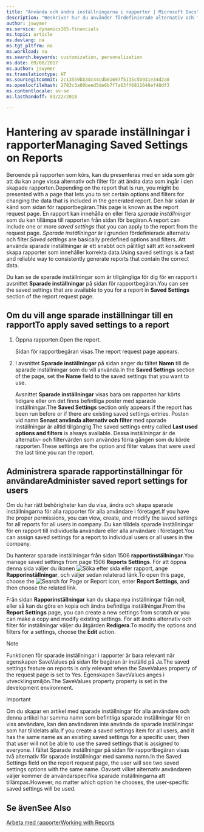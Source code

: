 ```yaml
---
title: "Använda och ändra inställningarna i rapporter | Microsoft Docs"
description: "Beskriver hur du använder fördefinierade alternativ och filter för att anpassa en rapport och för att generera korrekta data."
author: jswymer
ms.service: dynamics365-financials
ms.topic: article
ms.devlang: na
ms.tgt_pltfrm: na
ms.workload: na
ms.search.keywords: customization, personalization
ms.date: 09/08/2017
ms.author: jswymer
ms.translationtype: HT
ms.sourcegitcommit: 2c13559bb3dc44cdb61697f5135c5b931e34d2a8
ms.openlocfilehash: 2783c3a80beed5de6b7f7a63ff6811648ef48df3
ms.contentlocale: sv-se
ms.lasthandoff: 03/22/2018

---
```

# <a name="managing-saved-settings-on-reports"></a><span data-ttu-id="b8f98-103">Hantering av sparade inställningar i rapporter</span><span class="sxs-lookup"><span data-stu-id="b8f98-103">Managing Saved Settings on Reports</span></span>
<span data-ttu-id="b8f98-104">Beroende på rapporten som körs, kan du presenteras med en sida som gör att du kan ange vissa alternativ och filter för att ändra data som ingår i den skapade rapporten.</span><span class="sxs-lookup"><span data-stu-id="b8f98-104">Depending on the report that is run, you might be presented with a page that lets you to set certain options and filters for changing the data that is included in the generated report.</span></span> <span data-ttu-id="b8f98-105">Den här sidan är känd som sidan för rapportbegäran.</span><span class="sxs-lookup"><span data-stu-id="b8f98-105">This page is known as the report request page.</span></span> <span data-ttu-id="b8f98-106">En rapport kan innehålla en eller flera *sparade inställningar* som du kan tillämpa till rapporten från sidan för begäran.</span><span class="sxs-lookup"><span data-stu-id="b8f98-106">A report can include one or more *saved settings* that you can apply to the report from the request page.</span></span> <span data-ttu-id="b8f98-107">*Sparade inställningar* är i grunden fördefinierade alternativ och filter.</span><span class="sxs-lookup"><span data-stu-id="b8f98-107">*Saved settings* are basically predefined options and filters.</span></span> <span data-ttu-id="b8f98-108">Att använda sparade inställningar är ett snabbt och pålitligt sätt att konsekvent skapa rapporter som innehåller korrekta data.</span><span class="sxs-lookup"><span data-stu-id="b8f98-108">Using saved settings is a fast and reliable way to consistently generate reports that contain the correct data.</span></span>

<span data-ttu-id="b8f98-109">Du kan se de sparade inställningar som är tillgängliga för dig för en rapport i avsnittet **Sparade inställningar** på sidan för rapportbegäran.</span><span class="sxs-lookup"><span data-stu-id="b8f98-109">You can see the saved settings that are available to you for a report in **Saved Settings** section of the report request page.</span></span>  

## <a name="to-apply-saved-settings-to-a-report"></a><span data-ttu-id="b8f98-110">Om du vill ange sparade inställningar till en rapport</span><span class="sxs-lookup"><span data-stu-id="b8f98-110">To apply saved settings to a report</span></span>
1. <span data-ttu-id="b8f98-111">Öppna rapporten.</span><span class="sxs-lookup"><span data-stu-id="b8f98-111">Open the report.</span></span>

   <span data-ttu-id="b8f98-112">Sidan för rapportbegäran visas.</span><span class="sxs-lookup"><span data-stu-id="b8f98-112">The report request page appears.</span></span>    
2. <span data-ttu-id="b8f98-113">I avsnittet **Sparade inställningar** på sidan anger du fältet **Namn** till de sparade inställningar som du vill använda.</span><span class="sxs-lookup"><span data-stu-id="b8f98-113">In the **Saved Settings** section of the page, set the **Name** field  to the saved settings that you want to use.</span></span>

   <span data-ttu-id="b8f98-114">Avsnittet **Sparade inställningar** visas bara om rapporten har körts tidigare eller om det finns befintliga poster med sparade inställningar.</span><span class="sxs-lookup"><span data-stu-id="b8f98-114">The **Saved Settings** section only appears if the report has been run before or if there are existing saved settings entries.</span></span> <span data-ttu-id="b8f98-115">Posten vid namn **Senast använda alternativ och filter** med sparade inställningar är alltid tillgänglig.</span><span class="sxs-lookup"><span data-stu-id="b8f98-115">The saved settings entry called **Last used options and filters** is always available.</span></span> <span data-ttu-id="b8f98-116">Dessa inställningar är de alternativ- och filtervärden som användes förra gången som du körde rapporten.</span><span class="sxs-lookup"><span data-stu-id="b8f98-116">These settings are the option and filter values that were used the last time you ran the report.</span></span>

## <a name="administer-saved-report-settings-for-users"></a><span data-ttu-id="b8f98-117">Administrera sparade rapportinställningar för användare</span><span class="sxs-lookup"><span data-stu-id="b8f98-117">Administer saved report settings for users</span></span>
<span data-ttu-id="b8f98-118">Om du har rätt behörigheter kan du visa, ändra och skapa sparade inställningarna för alla rapporter för alla användare i företaget.</span><span class="sxs-lookup"><span data-stu-id="b8f98-118">If you have the proper permissions, you can view, create, and modify the saved settings for all reports for all users in company.</span></span> <span data-ttu-id="b8f98-119">Du kan tilldela sparade inställningar för en rapport till individuella användare eller alla användare i företaget.</span><span class="sxs-lookup"><span data-stu-id="b8f98-119">You can assign saved settings for a report to individual users or all users in the company.</span></span>

<span data-ttu-id="b8f98-120">Du hanterar sparade inställningar från sidan 1506 **rapportinställningar**.</span><span class="sxs-lookup"><span data-stu-id="b8f98-120">You manage saved settings from page 1506 **Reports Settings**.</span></span> <span data-ttu-id="b8f98-121">För att öppna denna sida väljer du ikonen ![Söka efter sida eller rapport](media/ui-search/search_small.png "Ikonen Söka efter sida eller rappor"), ange **Rapporinställningar**, och väljer sedan relaterad länk.</span><span class="sxs-lookup"><span data-stu-id="b8f98-121">To open this page, choose the ![Search for Page or Report](media/ui-search/search_small.png "Search for Page or Report icon") icon, enter **Report Settings**, and then choose the related link.</span></span>

<span data-ttu-id="b8f98-122">Från sidan **Rapporinställningar** kan du skapa nya inställningar från noll, eller så kan du göra en kopia och ändra befintliga inställningar.</span><span class="sxs-lookup"><span data-stu-id="b8f98-122">From the **Report Settings** page, you can create a new settings from scratch or you can make a copy and modify existing settings.</span></span> <span data-ttu-id="b8f98-123">För att ändra alternativ och filter för inställningar väljer du åtgärden **Redigera**.</span><span class="sxs-lookup"><span data-stu-id="b8f98-123">To modify the options and filters for a settings, choose the **Edit** action.</span></span>

> [!NOTE]
> <span data-ttu-id="b8f98-124">Funktionen för sparade inställningar i rapporter är bara relevant när egenskapen SaveValues på sidan för begäran är inställd på Ja.</span><span class="sxs-lookup"><span data-stu-id="b8f98-124">The saved settings feature on reports is only relevant when the SaveValues property of the request page is set to Yes.</span></span> <span data-ttu-id="b8f98-125">Egenskapen SaveValues anges i utvecklingsmiljön.</span><span class="sxs-lookup"><span data-stu-id="b8f98-125">The SaveValues property property is set in the development environment.</span></span>  

> [!Important]
> <span data-ttu-id="b8f98-126">Om du skapar en artikel med sparade inställningar för alla användare och denna artikel har samma namn som befintliga sparade inställningar för en viss användare, kan den användaren inte använda de sparade inställningar som har tilldelats alla.</span><span class="sxs-lookup"><span data-stu-id="b8f98-126">If you create a saved settings item for all users, and it has the same name as an existing saved settings for a specific user, then that user will not be able to use the saved settings that is assigned to everyone.</span></span>  <span data-ttu-id="b8f98-127">I fältet Sparade inställningar på sidan för rapportbegäran visas två alternativ för sparade inställningar med samma namn.</span><span class="sxs-lookup"><span data-stu-id="b8f98-127">In the Saved Settings field on the report request page, the user will see two saved settings options with the same name.</span></span> <span data-ttu-id="b8f98-128">Oavsett vilket alternativ användaren väljer kommer de användarspecifika sparade inställningarna att tillämpas.</span><span class="sxs-lookup"><span data-stu-id="b8f98-128">However, no matter which option he chooses, the user-specific saved settings will be used.</span></span>

## <a name="see-also"></a><span data-ttu-id="b8f98-129">Se även</span><span class="sxs-lookup"><span data-stu-id="b8f98-129">See Also</span></span>
[<span data-ttu-id="b8f98-130">Arbeta med rapporter</span><span class="sxs-lookup"><span data-stu-id="b8f98-130">Working with Reports</span></span>](ui-work-report.md)  

